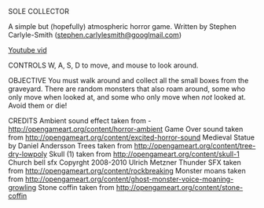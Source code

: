 SOLE COLLECTOR

A simple but (hopefully) atmospheric horror game.  Written by Stephen Carlyle-Smith (stephen.carlylesmith@googlmail.com)

[Youtube vid](https://www.youtube.com/watch?v=9XoFWwiDZeA&list=PLbGkfhhJ5G3-5OWBnA5efXr-gRIV5YR6L)

CONTROLS
W, A, S, D to move, and mouse to look around.


OBJECTIVE
You must walk around and collect all the small boxes from the graveyard.  There are random monsters that also roam around, some who only move when looked at, and some who only move when *not* looked at.  Avoid them or die!


CREDITS
Ambient sound effect taken from - http://opengameart.org/content/horror-ambient
Game Over sound taken from http://opengameart.org/content/excited-horror-sound
Medieval Statue by Daniel Andersson
Trees taken from http://opengameart.org/content/tree-dry-lowpoly
Skull (1) taken from http://opengameart.org/content/skull-1
Church bell sfx Copyrght 2008-2010 Ulrich Metzner
Thunder SFX taken from http://opengameart.org/content/rockbreaking
Monster moans taken from http://opengameart.org/content/ghost-monster-voice-moaning-growling
Stone coffin taken from http://opengameart.org/content/stone-coffin